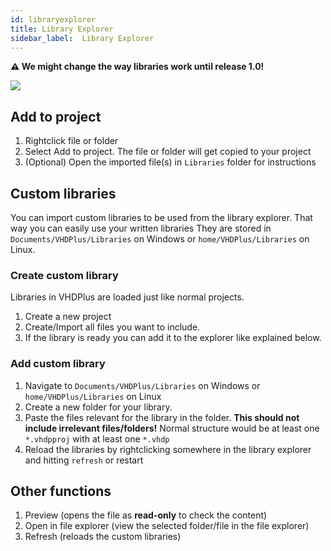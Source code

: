 ```yaml
---
id: libraryexplorer
title: Library Explorer
sidebar_label:  Library Explorer
---
```


**&#x26A0; We might change the way libraries work until release 1.0!**

<img src="/img/ide/Libraries.PNG"></img>

## Add to project
1. Rightclick file or folder
2. Select Add to project. The file or folder will get copied to your project
3. (Optional) Open the imported file(s) in `Libraries` folder for instructions

## Custom libraries
You can import custom libraries to be used from the library explorer.
That way you can easily use your written libraries
They are stored in `Documents/VHDPlus/Libraries` on Windows or `home/VHDPlus/Libraries` on Linux.

### Create custom library
Libraries in VHDPlus are loaded just like normal projects.
1. Create a new project
2. Create/Import all files you want to include.
3. If the library is ready you can add it to the explorer like explained below.

### Add custom library

1. Navigate to `Documents/VHDPlus/Libraries` on Windows or `home/VHDPlus/Libraries` on Linux
2. Create a new folder for your library. 
3. Paste the files relevant for the library in the folder. **This should not include irrelevant files/folders!** 
   Normal structure would be at least one `*.vhdpproj` with at least one `*.vhdp`
4. Reload the libraries by rightclicking somewhere in the library explorer and hitting `refresh` or restart

## Other functions
1. Preview (opens the file as **read-only** to check the content)
2. Open in file explorer (view the selected folder/file in the file explorer)
3. Refresh (reloads the custom libraries)